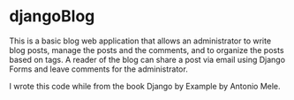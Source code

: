 # djangoBlog

This is a basic blog web application that allows an administrator to write blog posts, manage the posts and the comments, and to organize the posts based on tags.  A reader of the blog can share a post via email using Django Forms and leave comments for the administrator.  

I wrote this code while from the book Django by Example by Antonio Mele.
